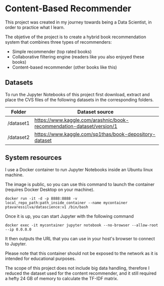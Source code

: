 # Content-Based Recommender

This  project was created in my journey towards being a Data Scientist, in order to practice what I learn.

The objetive of the project is to create a hybrid book recommendation system that combines three types of recommenders:

- Simple recommender (top rated books)
- Collaborative filtering engine (readers like  you also enjoyed these books)
- Content-based recommender (other books like this)

## Datasets

To run the Jupyter Notebooks of this project first download, extract and place the CVS files of the following datasets in the corresponding folders.

| Folder | Dataset source |
|---|---|
| /dataset1 | <https://www.kaggle.com/arashnic/book-recommendation-dataset/version/1> |
| /dataset2 | <https://www.kaggle.com/sp1thas/book-depository-dataset> |

## System resources

I use a Docker container to run Jupyter Notebooks inside an Ubuntu linux machine.

The image is public, so you can use this command to launch the container (requires Docker Desktop on your machine).

    docker run -it -d -p 8888:8888 -v local_repo_path:path_inside_container --name mycontainer ptavaressilva/datascience:v1 /bin/bash

Once it is up, you can start Jupyter with the following command

    docker exec -it mycontainer jupyter notebook --no-browser --allow-root --ip 0.0.0.0

It then outputs the URL that you can use in your host's browser to connect to Jupyter.

Please note that this container should not be exposed to the network as it is intended for educational purposes.

The scope of this project does not include big data handling, therefore I reduced the dataset used for the content recommender, and it still required a hefty 24 GB of memory to calculate the TF-IDF matrix.
